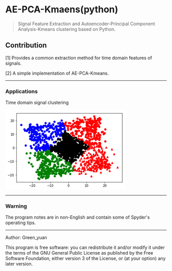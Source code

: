 # AE-PCA-Kmaens(python)
>Signal Feature Extraction and Autoencoder-Principal Component Analysis-Kmeans clustering based on Python.

## Contribution
[1] Provides a common extraction method for time domain features of signals.

[2] A simple implementation of AE-PCA-Kmeans.



---
### Applications

Time domain signal clustering

![](figure/1.png) 

---
### **Warning**
The program notes are in non-English and contain some of Spyder's operating tips.

------
Author: Green_yuan

This program is free software: you can redistribute it and/or modify
it under the terms of the GNU General Public License as
published by the Free Software Foundation, either version 3 of the
License, or (at your option) any later version.
